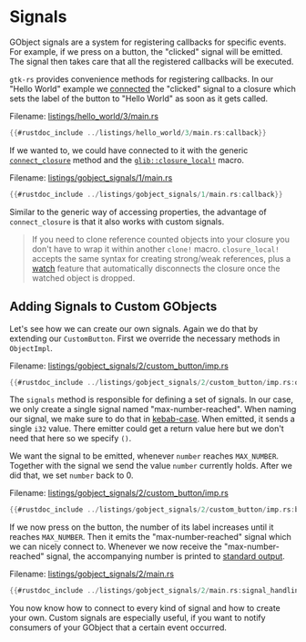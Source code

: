 # Signals

GObject signals are a system for registering callbacks for specific events.
For example, if we press on a button, the "clicked" signal will be emitted.
The signal then takes care that all the registered callbacks will be executed.

`gtk-rs` provides convenience methods for registering callbacks.
In our "Hello World" example we [connected](../docs/gtk4/prelude/trait.ButtonExt.html#tymethod.connect_clicked) the "clicked" signal to a closure which sets the label of the button to "Hello World" as soon as it gets called.

Filename: <a class=file-link href="https://github.com/gtk-rs/gtk4-rs/blob/master/book/listings/hello_world/3/main.rs">listings/hello_world/3/main.rs</a>

```rust ,no_run,noplayground
{{#rustdoc_include ../listings/hello_world/3/main.rs:callback}}
```

If we wanted to, we could have connected to it with the generic [`connect_closure`](https://gtk-rs.org/gtk-rs-core/stable/latest/docs/glib/object/trait.ObjectExt.html#tymethod.connect_closure) method and the [`glib::closure_local!`](https://gtk-rs.org/gtk-rs-core/stable/latest/docs/glib/macro.closure_local.html) macro.

Filename: <a class=file-link href="https://github.com/gtk-rs/gtk4-rs/blob/master/book/listings/gobject_signals/1/main.rs">listings/gobject_signals/1/main.rs</a>

```rust ,no_run,noplayground
{{#rustdoc_include ../listings/gobject_signals/1/main.rs:callback}}
```

Similar to the generic way of accessing properties, the advantage of `connect_closure` is that it also works with custom signals.

> If you need to clone reference counted objects into your closure you don't have to wrap it within another `clone!` macro.
> `closure_local!` accepts the same syntax for creating strong/weak references, plus a [watch](https://gtk-rs.org/gtk-rs-core/stable/latest/docs/glib/macro.closure.html#object-watching) feature that automatically disconnects the closure once the watched object is dropped. 

## Adding Signals to Custom GObjects

Let's see how we can create our own signals.
Again we do that by extending our `CustomButton`.
First we override the necessary methods in `ObjectImpl`.

Filename: <a class=file-link href="https://github.com/gtk-rs/gtk4-rs/blob/master/book/listings/gobject_signals/2/custom_button/imp.rs">listings/gobject_signals/2/custom_button/imp.rs</a>

```rust ,no_run,noplayground
{{#rustdoc_include ../listings/gobject_signals/2/custom_button/imp.rs:object_impl}}
```

The `signals` method is responsible for defining a set of signals.
In our case, we only create a single signal named "max-number-reached".
When naming our signal, we make sure to do that in [kebab-case](https://en.wikipedia.org/wiki/Letter_case#Kebab_case).
When emitted, it sends a single `i32` value.
There emitter could get a return value here but we don't need that here so we specify `()`.

We want the signal to be emitted, whenever `number` reaches `MAX_NUMBER`.
Together with the signal we send the value `number` currently holds.
After we did that, we set `number` back to 0.

Filename: <a class=file-link href="https://github.com/gtk-rs/gtk4-rs/blob/master/book/listings/gobject_signals/2/custom_button/imp.rs">listings/gobject_signals/2/custom_button/imp.rs</a>

```rust ,no_run,noplayground
{{#rustdoc_include ../listings/gobject_signals/2/custom_button/imp.rs:button_impl}}
```

If we now press on the button, the number of its label increases until it reaches `MAX_NUMBER`.
Then it emits the "max-number-reached" signal which we can nicely connect to.
Whenever we now receive the "max-number-reached" signal, the accompanying number is printed to [standard output](https://en.wikipedia.org/wiki/Standard_streams#Standard_output_(stdout)).

Filename: <a class=file-link href="https://github.com/gtk-rs/gtk4-rs/blob/master/book/listings/gobject_signals/2/main.rs">listings/gobject_signals/2/main.rs</a>

```rust ,no_run,noplayground
{{#rustdoc_include ../listings/gobject_signals/2/main.rs:signal_handling}}
```

You now know how to connect to every kind of signal and how to create your own.
Custom signals are especially useful, if you want to notify consumers of your GObject that a certain event occurred.
